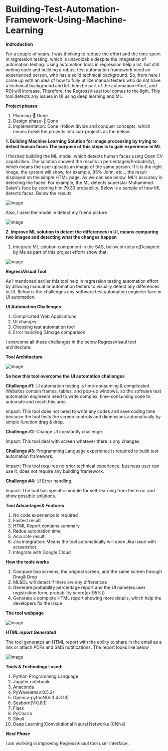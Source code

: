 # Building-Test-Automation-Framework-Using-Machine-Learning

**Indroduction**

For a couple of years, I was thinking to reduce the effort and the time spent in regression testing, which is unavoidable despite the integration of automation testing. Using automation tools in regression help a lot, but still writing code and building a robust test automation framework need an experienced person, who has a solid technical background. So, from here I came up with an idea of how to fully utilize manual testers who do not have a technical background and let them be part of the automation effort, and ROI will increase. Therefore, the RegressVisual tool comes to the light. This tool detects any issues in UI using deep learning and ML.


**Project phases**

1.	Planning- Done
2.	Design phase- Done
3.	Implementation: Done
I follow divide and conquer concepts, which means break the projects into sub-projects as the below:

  **1. Building Machine Learning Solution for image processing by trying to detect human faces** 
    **The purpose of this steps is to gain experience in ML**

I finished building the ML model, which detects human faces using Open CV capabilities. The solution showed the results in percentages(Probability), which means the user uploads an image of the same person. If it is the right image, the system will show, for example, 95% John, etc.., the result displayed on the simple HTML page. As we can see below, ML's accuracy in detecting the faces. For example, the ML detects superstar Muhammed Salah's face by scoring him 79.33 probability. Below is a sample of how ML detects faces. Below the results 

![image](https://user-images.githubusercontent.com/73906550/145156222-21200402-d5bd-478b-9898-e6616195b867.png)

Also, I used the model in detect my friend picture

![image](https://user-images.githubusercontent.com/73906550/190891211-6b5aa5cd-9e49-4029-ad52-c28325963c23.png)


**2. Improve ML solution to detect the differences in UI, means comparing two images and detecting what the changes happen**

 1. Integrate ML solution component in the SAS, below structure(Designed by Me as part of this project effort) show that:
 
 ![image](https://user-images.githubusercontent.com/73906550/139382494-58696789-ce51-4ba4-8dfb-c021622c715b.png)


**RegressVisual Tool**

As I mentioned earlier this tool help in regression testing automation effort by allowing manual or automation testers to visually detect any differences in UI. Below is the challenges any software test automation engineer face in UI automation.

**UI Automation Challenges**
1. Complicated Web Applications
2. UI changes
3. Choosing test automation tool
4. Error handling
5.Image comparison

I overcome all these challenges in the below RegressVisaul tool architecture:

**Tool Architecture**

![image](https://user-images.githubusercontent.com/73906550/140051684-fc834caf-803f-45e3-8e59-6e574f17eab3.png)

**So how this tool overcome the UI automation challenges**

**Challenge #1**: UI automation testing is time-consuming & complicated. Websites contain frames, tables, and pop-up
windows, so the software test automation engineers need to write complex, time-consuming code to automate and
reach this area.

Impact: This tool does not need to write any codes and save coding time because the tool tests the screen controls and
dimensions automatically by simple function drag & drop.

**Challenge #2**: Change UI constantly challenge.

Impact: This tool deal with screen whatever there is any changes.

**Challenge #3**: Programming Language experience is required to build test automation framework.

Impact: This tool requires no prior technical experience, business user can use it, does not require any building
framework.

**Challenge #4**: UI Error handling.

Impact: The tool has specific module for self-learning from the error and show possible solutions.

**Tool Advantages& Features**
1. No code experience is required
2. Fastest result
3. HTML Report contains summary 
4. Redue automation time
5. Accurate result
6. Jira integration: Means the tool automatically will open Jira issue with screenshot.
7. Integrate with Google Cloud


**How the tools works**

1. Compare two screens, the original screen, and the same screen  through Drag& Drop
2. ML&DL will detect if there are any differences 
3. Generate probability percentage report and the UI name(ex.user registration form, probability score(ex.95%))
4. Generate a complete HTML report showing more details, which help the developers fix the issue

**The tool webpage**

![image](https://user-images.githubusercontent.com/73906550/190892878-7b9d6d15-f76b-4996-a4ab-5690fd027150.png)



***HTML report Generated***

The tool generates an HTML report with the ability to share in the email as a link or attach PDFs and SMS notifications.
The report looks like below

![image](https://user-images.githubusercontent.com/73906550/190888637-9113e7b2-b4b7-472e-acd0-c1c4c827d7be.png)



**Tools & Technology I used:**

1. Python Programming Language
2. Jupyter notebook
3. Anaconda
4. PyWavelets(v:0.5.2)
5. Opencv-pythoN(V:3.4.3.18)
6. Seaborn(V:0.8.1)
7. Flask
8. PyCharm
9. Sikuli
10. Deep Learning(Convolutional Neural Networks (CNNs)



***Next Phase***

I am working in improving RegressVisaul tool user interface.









